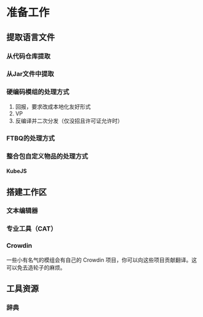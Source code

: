 # 准备工作

## 提取语言文件

### 从代码仓库提取

### 从Jar文件中提取

### 硬编码模组的处理方式

1. 回报，要求改成本地化友好形式
2. VP
3. 反编译并二次分发（仅没招且许可证允许时）

### FTBQ的处理方式

### 整合包自定义物品的处理方式

#### KubeJS

## 搭建工作区

### 文本编辑器

### 专业工具（CAT）

### Crowdin

一些小有名气的模组会有自己的 Crowdin 项目，你可以向这些项目贡献翻译。这可以免去造轮子的麻烦。


## 工具资源

### 辞典

